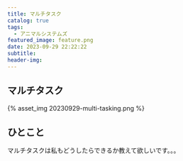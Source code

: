 ```yaml
---
title: マルチタスク
catalog: true
tags:
  - アニマルシステムズ
featured_image: feature.png
date: 2023-09-29 22:22:22
subtitle:
header-img:
---
```



## マルチタスク

{% asset_img 20230929-multi-tasking.png %}


## ひとこと
マルチタスクは私もどうしたらできるか教えて欲しいです。。。
